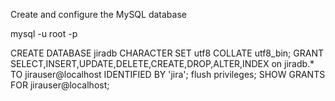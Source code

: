 Create and configure the MySQL database

mysql -u root -p


CREATE DATABASE jiradb CHARACTER SET utf8 COLLATE utf8_bin;
GRANT SELECT,INSERT,UPDATE,DELETE,CREATE,DROP,ALTER,INDEX on jiradb.* TO jirauser@localhost IDENTIFIED BY 'jira';
flush privileges;
SHOW GRANTS FOR jirauser@localhost;

